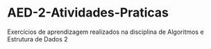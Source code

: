 # AED-2-Atividades-Praticas
Exercícios de aprendizagem realizados na disciplina de Algoritmos e Estrutura de Dados 2

